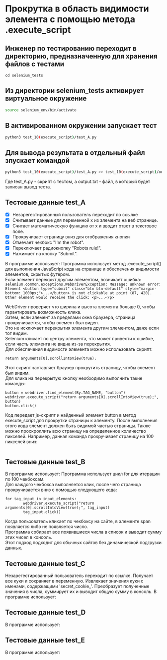 # Прокрутка в область видимости элемента с помощью метода .execute_script

## Инженер по тестированию переходит в директорию, предназначенную для хранения файлов с тестами
```
cd selenium_tests
```
## Из директории selenium_tests активирует виртуальное окружение
```sh
source selenium_env/bin/activate
```
## В активированном окружении запускает тест 
```sh
python3 test_10(execute_script)/test_A.py
```
## Для вывода результата в отдельный файл зпускает командой 
```sh
python3 test_10(execute_script)/test_A.py >> test_10(execute_script)/output.txt
```
Где test_A.py -  скрипт с тестом, а output.txt - файл, в который будет записан вывод теста.


## Тестовые данные test_A
- [x] Незарегестированный пользователь переходит по ссылке
- [x] Cчитывает данные для переменной x из элемента на веб странице.
- [x] Считает математическую функцию от x и вводит ответ в текстовое поле.
- [x] Прокручивает страницу вниз для отображения кнопки
- [x] Отмечает чекбокс "I'm the robot".
- [x] Переключает радиокнопку "Robots rule!".
- [x] Нажимает на кнопку "Submit".

В программе использует:
Программа использует метод .execute_script() для выполнения JavaScript кода на странице и обеспечения видимости элементов, скрытых футером. \
Если элемент перекрыт другим элементом, возникает ошибка: \
```selenium.common.exceptions.WebDriverException: Message: unknown error: Element <button type="submit" class="btn btn-default" style="margin-bottom: 1000px;">...</button> is not clickable at point (87, 420). Other element would receive the click: <p>...</p>```


WebDriver проверяет что ширина и высота элемента больше 0, чтобы гарантировать возможность клика. \
Затем, если элемент за пределами окна браузера, страница прокручивается, чтобы элемент был виден. \
Это не исключает перекрытия элемента другим элементом, даже если тот видим. \
Selenium кликает по центру элемента, что может привести к ошибке, если часть элемента не видна из-за перекрытия. \
Для обеспечения видимости элемента можно использовать скрипт: 

```return arguments[0].scrollIntoView(true);``` 

Этот скрипт заставляет браузер прокрутить страницу, чтобы элемент был видим.\
Для клика на перекрытую кнопку необходимо выполнить такие команды: 

```
button = webdriver.find_element(By.TAG_NAME, "button")
webdriver.execute_script("return arguments[0].scrollIntoView(true);", button)
button.click()
```

Код передает js-скрипт и найденный элемент button в метод execute_script для прокрутки страницы к элементу. 
После выполнения этого кода элемент должен быть видимой частью страницы.
Также можно проскроллить всю страницу на определенное количество пикселей. 
Например, данная команда прокручивает страницу на 100 пикселей вниз:
```browser.execute_script("window.scrollBy(0, 100);")
```

## Тестовые данные test_B

В программе использует:
Программа использует цикл for для итерации по 100 чекбоксам. \
Для каждого чекбокса выполняется клик, после чего страница прокручивается вниз с помощью следующего кода:
```
for tag_input in input_elements:
        webdriver.execute_script("return arguments[0].scrollIntoView(true);", tag_input)
        tag_input.click()
```

Когда пользователь кликает по чекбоксу на сайте, в элементе span появляется либо не появляется число. \
Программа собирает все появившиеся числа в список и выводит сумму этих чисел в консоль. \
Этот подход подходит для обычных сайтов без динамической подгрузки данных.

## Тестовые данные test_C

 Незарегестированный пользователь переходит по ссылке.
 Получает все куки и сохраняет в переменную.
 Извлекает значения куки с именами, содержащими 'secret_cookie_'.
 Преобразует полученные значения в числа, суммирует их и выводит общую сумму в консоль.
В программе использует:


## Тестовые данные test_D
В программе использует:


## Тестовые данные test_E
В программе использует:
